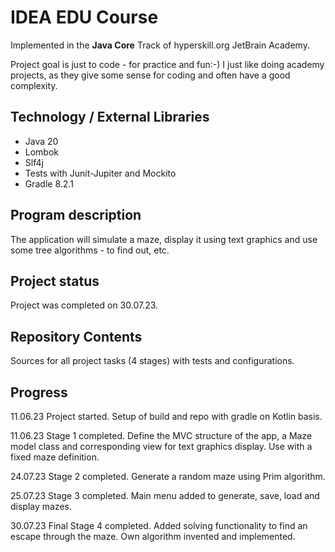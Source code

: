 # IDEA EDU Course

Implemented in the <b>Java Core</b> Track of hyperskill.org JetBrain Academy.  

Project goal is just to code - for practice and fun:-) I just like doing academy projects, as they give some sense
for coding and often have a good complexity.

## Technology / External Libraries

- Java 20
- Lombok
- Slf4j
- Tests with Junit-Jupiter and Mockito
- Gradle 8.2.1

## Program description

The application will simulate a maze, display it using text graphics and use some tree algorithms - to find out, etc.

## Project status

Project was completed on 30.07.23.

## Repository Contents

Sources for all project tasks (4 stages) with tests and configurations.

## Progress

11.06.23 Project started. Setup of build and repo with gradle on Kotlin basis.

11.06.23 Stage 1 completed. Define the MVC structure of the app, a Maze model class and corresponding view for text graphics
display. Use with a fixed maze definition.

24.07.23 Stage 2 completed. Generate a random maze using Prim algorithm.

25.07.23 Stage 3 completed. Main menu added to generate, save, load and display mazes.

30.07.23 Final Stage 4 completed. Added solving functionality to find an escape through the maze. Own algorithm
invented and implemented.